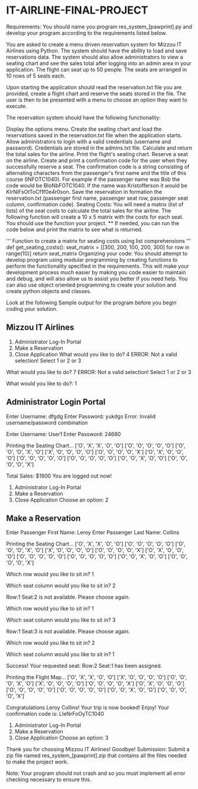 # IT-AIRLINE-FINAL-PROJECT
Requirements: You should name you program res_system_[pawprint].py and develop your program according to the requirements listed below.

You are asked to create a menu driven reservation system for Mizzou IT Airlines using Python. The system should have the ability to load and save reservations data. The system should also allow administrators to view a seating chart and see the sales total  after logging into an admin area in your application. The flight can seat up to 50 people. The seats are arranged in 10 rows of 5 seats each.

Upon starting the application should read the reservation.txt file you are provided, create a flight chart and reserve the seats stored in the file. The user is then to be presented with a menu to choose an option they want to execute.

The reservation system should have the following functionality:

Display the options menu.
Create the seating chart and load the reservations saved in the reservation.txt file when the application starts.
Allow administrators to login with a valid credentials (username and password). Credentials are stored in the admins.txt file.
Calculate and return the total sales for the airline.
Print the flight's seating chart.
Reserve a seat on the airline.
Create and print a confirmation code for the user when they successfully reserve a seat. The confirmation code is a string consisting of alternating characters from the passenger's first name and the title of this course (INFOTC1040). For example if the passenger name was Bob the code would be BIoNbFOTC1040. If the name was Kristofferson it would be KIrNiFsOtToCf1f0e4r0son.
Save the reservation in formation the reservation.txt (passenger first name, passenger seat row, passenger seat column, confirmation code).
Seating Costs: You will need a matrix (list of lists) of the seat costs to calculate the total sales for the airline. The following  function will create a 10 x 5 matrix with the costs for each seat. You should use the function your project. ** If needed, you can run the code below and print the matrix to see what is returned.

'''
Function to create a matrix for seating costs using list comprehensions
'''
def get_seating_costs():
    seat_matrix = [[300, 200, 100, 200, 300] for row in range(10)]
    return seat_matrix
Organizing your code: You should attempt to  develop program using modular programming by creating functions to perform the functionality specified in the requirements. This will make your development process much easier by making you code easier to maintain and debug, and will also allow us to assist you better if you need help. You can also use object oriented programming to create your solution and create python objects and classes.

Look at the following Sample output for the program before you begin coding your solution.

Mizzou IT Airlines
----------------------------------

1. Administrator Log-In Portal
2. Make a Reservation
3. Close Application
What would you like to do? 4
ERROR: Not a valid selection! Select 1 or 2 or 3

What would you like to do? 7
ERROR: Not a valid selection! Select 1 or 2 or 3

What would you like to do?: 1

 Administrator Login Portal
---------------------------

Enter Username: dfgdg
Enter Password: yukdgs
Error: Invalid username/password combination

Enter Username: User1
Enter Password: 24680

Printing the Seating Chart...
['O', 'X', 'X', 'O', 'O']
['O', 'O', 'O', 'O', 'O']
['O', 'O', 'O', 'X', 'O']
['X', 'O', 'O', 'O', 'O']
['O', 'O', 'O', 'O', 'X']
['O', 'X', 'O', 'O', 'O']
['O', 'O', 'O', 'O', 'O']
['O', 'O', 'O', 'O', 'O']
['O', 'O', 'X', 'O', 'O']
['O', 'O', 'O', 'O', 'X']

Total Sales: $1900
You are logged out now!

1. Administrator Log-In Portal
2. Make a Reservation
3. Close Application
Choose an option: 2

Make a Reservation
--------------------

Enter Passenger First Name: Leroy
Enter Passenger Last Name: Collins

Printing the Seating Chart...
['O', 'X', 'X', 'O', 'O']
['O', 'O', 'O', 'O', 'O']
['O', 'O', 'O', 'X', 'O']
['X', 'O', 'O', 'O', 'O']
['O', 'O', 'O', 'O', 'X']
['O', 'X', 'O', 'O', 'O']
['O', 'O', 'O', 'O', 'O']
['O', 'O', 'O', 'O', 'O']
['O', 'O', 'X', 'O', 'O']
['O', 'O', 'O', 'O', 'X']

Which row would you like to sit in? 1

Which seat column would you like to sit in? 2

Row:1 Seat:2 is not available. Please choose again.


Which row would you like to sit in? 1

Which seat column would you like to sit in? 3

Row:1 Seat:3 is not available. Please choose again.


Which row would you like to sit in? 2

Which seat column would you like to sit in? 1

Success! Your requested seat: Row:2 Seat:1 has been assigned.


Printing the Flight Map...
['O', 'X', 'X', 'O', 'O']
['X', 'O', 'O', 'O', 'O']
['O', 'O', 'O', 'X', 'O']
['X', 'O', 'O', 'O', 'O']
['O', 'O', 'O', 'O', 'X']
['O', 'X', 'O', 'O', 'O']
['O', 'O', 'O', 'O', 'O']
['O', 'O', 'O', 'O', 'O']
['O', 'O', 'X', 'O', 'O']
['O', 'O', 'O', 'O', 'X']

Congratulations Leroy Collins! Your trip is now booked! Enjoy!
Your confirmation code is: LIeNrFoOyTC1040

1. Administrator Log-In Portal
2. Make a Reservation
3. Close Application
Choose an option: 3

Thank you for choosing Mizzou IT Airlines! Goodbye!
Submission: Submit a zip file named res_system_[pawprint].zip that contains all the files needed to make the project work.

Note: Your program should not crash and so you must implement all error checking necessary to ensure this.

